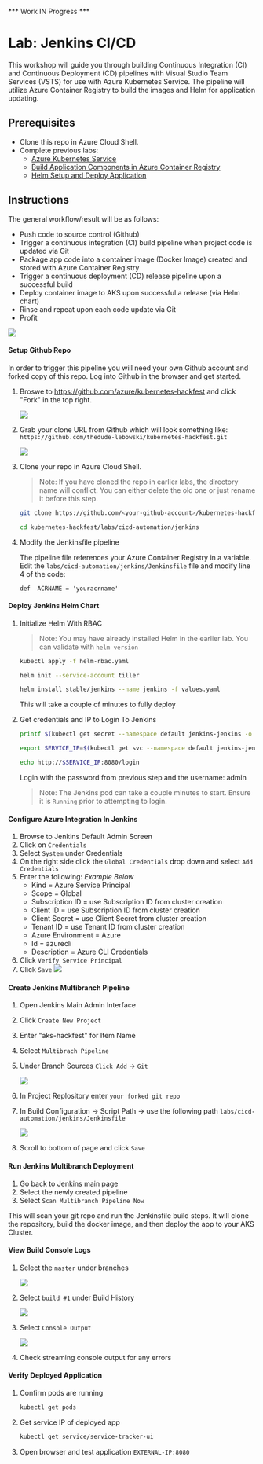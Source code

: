 *** Work IN Progress ***
# Lab: Jenkins CI/CD

This workshop will guide you through building Continuous Integration (CI) and Continuous Deployment (CD) pipelines with Visual Studio Team Services (VSTS) for use with Azure Kubernetes Service. The pipeline will utilize Azure Container Registry to build the images and Helm for application updating. 

## Prerequisites 

* Clone this repo in Azure Cloud Shell.
* Complete previous labs:
    * [Azure Kubernetes Service](../create-aks-cluster/README.md)
    * [Build Application Components in Azure Container Registry](../build-application/README.md)
    * [Helm Setup and Deploy Application](../helm-setup-deploy/README.md)

## Instructions

The general workflow/result will be as follows:

- Push code to source control (Github)
- Trigger a continuous integration (CI) build pipeline when project code is updated via Git
- Package app code into a container image (Docker Image) created and stored with Azure Container Registry
- Trigger a continuous deployment (CD) release pipeline upon a successful build
- Deploy container image to AKS upon successful a release (via Helm chart)
- Rinse and repeat upon each code update via Git
- Profit

![](./img/jenkins-aks.png)


#### Setup Github Repo

In order to trigger this pipeline you will need your own Github account and forked copy of this repo. Log into Github in the browser and get started. 

1. Broswe to https://github.com/azure/kubernetes-hackfest and click "Fork" in the top right.

    ![](./img/github-fork.png)

2. Grab your clone URL from Github which will look something like: `https://github.com/thedude-lebowski/kubernetes-hackfest.git`

    ![](./img/github-clone.png)

3. Clone your repo in Azure Cloud Shell.

    > Note: If you have cloned the repo in earlier labs, the directory name will conflict. You can either delete the old one or just rename it before this step.

    ```bash
    git clone https://github.com/<your-github-account>/kubernetes-hackfest.git

    cd kubernetes-hackfest/labs/cicd-automation/jenkins
    ```

4. Modify the Jenkinsfile pipeline

    The pipeline file references your Azure Container Registry in a variable. Edit the `labs/cicd-automation/jenkins/Jenkinsfile` file and modify line 4 of the code: 
    ```
    def  ACRNAME = 'youracrname'
    ```

#### Deploy Jenkins Helm Chart

1. Initialize Helm With RBAC

    > Note: You may have already installed Helm in the earlier lab. You can validate with `helm version`

   ```bash
   kubectl apply -f helm-rbac.yaml
   ```
   
   ```bash
   helm init --service-account tiller
   ```

   ```bash
   helm install stable/jenkins --name jenkins -f values.yaml
   ```

   This will take a couple of minutes to fully deploy

2. Get credentials and IP to Login To Jenkins
   ```bash
   printf $(kubectl get secret --namespace default jenkins-jenkins -o jsonpath="{.data.jenkins-admin-password}" | base64 --decode);echo
   ```
   ```bash
   export SERVICE_IP=$(kubectl get svc --namespace default jenkins-jenkins --template "{{ range (index .status.loadBalancer.ingress 0) }}{{ . }}{{ end }}")
   ```
   ```bash
   echo http://$SERVICE_IP:8080/login
   ```

   Login with the password from previous step and the username: admin

   > Note: The Jenkins pod can take a couple minutes to start. Ensure it is `Running` prior to attempting to login.

#### Configure Azure Integration In Jenkins

1. Browse to Jenkins Default Admin Screen
2. Click on `Credentials`
3. Select `System` under Credentials
4. On the right side click the `Global Credentials` drop down and select `Add Credentials`
5. Enter the following: *Example Below*
    * Kind = Azure Service Principal
    * Scope = Global
    * Subscription ID = use Subscription ID from cluster creation
    * Client ID =  use Subscription ID from cluster creation
    * Client Secret = use Client Secret from cluster creation
    * Tenant ID = use Tenant ID from cluster creation
    * Azure Environment = Azure
    * Id = azurecli
    * Description = Azure CLI Credentials
6. Click `Verify Service Principal`
7. Click `Save`
   ![](./img/az-creds.png)

#### Create Jenkins Multibranch Pipeline

1. Open Jenkins Main Admin Interface
2. Click `Create New Project`
3. Enter "aks-hackfest" for Item Name
4. Select `Multibrach Pipeline`
5. Under Branch Sources `Click Add` -> `Git`
   
   ![](./img/branch-resource.png)
6. In Project Replository enter `your forked git repo`
7. In Build Configuration -> Script Path -> use the following path `labs/cicd-automation/jenkins/Jenkinsfile`
   
   ![](./img/branch-config.png)
8. Scroll to bottom of page and click `Save`

#### Run Jenkins Multibranch Deployment

1. Go back to Jenkins main page
2. Select the newly created pipeline
3. Select `Scan Multibranch Pipeline Now`

This will scan your git repo and run the Jenkinsfile build steps. It will clone the repository, build the docker image, and then deploy the app to your AKS Cluster.

#### View Build Console Logs

1. Select the `master` under branches

   ![](./img/jenkins-master.png)
2. Select `build #1` under Build History

   ![](./img/build-history.png)
3. Select `Console Output`

   ![](./img/console-log.png)
4. Check streaming console output for any errors

#### Verify Deployed Application

1. Confirm pods are running 
   ```bash
   kubectl get pods
   ```
2. Get service IP of deployed app
   ```bash
   kubectl get service/service-tracker-ui
   ```
3. Open browser and test application `EXTERNAL-IP:8080`